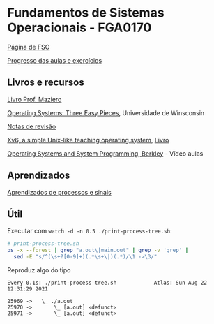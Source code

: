 # Fundamentos de Sistemas Operacionais - FGA0170
[Página de FSO](https://www.brunoribas.com.br/so/2021-1/) 

[Progresso das aulas e exercícios](https://github.com/yudi-azvd/fso/issues/1)


## Livros e recursos
[Livro Prof. Maziero](http://wiki.inf.ufpr.br/maziero/doku.php?id=socm:start)

[Operating Systems: Three Easy Pieces](https://pages.cs.wisc.edu/~remzi/OSTEP/), 
Universidade de Winsconsin

[Notas de revisão](http://pages.cs.wisc.edu/~bart/537/lecturenotes/titlepage.html)

[Xv6, a simple Unix-like teaching operating system](https://pdos.csail.mit.edu/6.828/2020/xv6.html), 
[Livro](https://pdos.csail.mit.edu/6.S081/2020/xv6/book-riscv-rev1.pdf)

[Operating Systems and System Programming, Berkley](https://www.youtube.com/playlist?list=PLggtecHMfYHA7j2rF7nZFgnepu_uPuYws) - Vídeo aulas


## Aprendizados
[Aprendizados de processos e sinais](01-processes/_exercises/aula-04/moj-processos-sinais/README.md)


## Útil
Executar com `watch -d -n 0.5 ./print-process-tree.sh`:
```sh
# print-process-tree.sh
ps -x --forest | grep "a.out\|main.out" | grep -v 'grep' |
  sed -E "s/^(\s+?[0-9]+)(.*\s+\|)(.*)/\1 ->\3/"
```

Reproduz algo do tipo

    Every 0.1s: ./print-process-tree.sh            Atlas: Sun Aug 22 12:31:29 2021

    25969 ->   \_ ./a.out
    25970 ->       \_ [a.out] <defunct>
    25971 ->       \_ [a.out] <defunct>
